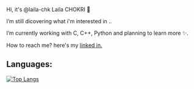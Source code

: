  Hi, it's @laila-chk Laila CHOKRI 👋
 
  I’m still dicovering what i'm interested in ..
  
 I’m currently working with C, C++, Python and planning to learn more ✨.
 
 How to reach me? here's my [linked in.](https://www.linkedin.com/in/laila-chokri-1a1794250)

<!---
laila-chk/laila-chk is a ✨ special ✨ repository because its `README.md` (this file) appears on your GitHub profile.
You can click the Preview link to take a look at your changes.
--->

## **Languages:**
<!--[![Top Langs](https://github-readme-stats.vercel.app/api/top-langs/?username=laila-chk&theme=ayu-mirage)](https://github.com/Ayg0/github-readme-stats)
-->
[![Top Langs](https://github-readme-stats.vercel.app/api/top-langs/?username=laila-chk&theme=material-palenight)](https://github.com/anuraghazra/github-readme-stats)
